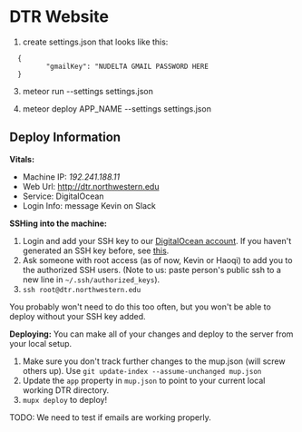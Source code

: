 DTR Website
==============

1. create settings.json that looks like this:

```
  {
         "gmailKey": "NUDELTA GMAIL PASSWORD HERE
  }
```

3. meteor run --settings settings.json

4. meteor deploy APP_NAME --settings settings.json

## Deploy Information

**Vitals:**
* Machine IP: _192.241.188.11_
* Web Url: http://dtr.northwestern.edu
* Service: DigitalOcean
* Login Info: message Kevin on Slack

**SSHing into the machine:**

1. Login and add your SSH key to our [DigitalOcean account](https://cloud.digitalocean.com/settings/security). If you haven't generated an SSH key before, see [this](https://www.digitalocean.com/community/tutorials/how-to-set-up-ssh-keys--2).
2. Ask someone with root access (as of now, Kevin or Haoqi) to add you to the authorized SSH users. (Note to us: paste person's public ssh to a new line in `~/.ssh/authorized_keys`).
3. `ssh root@dtr.northwestern.edu`

You probably won't need to do this too often, but you won't be able to deploy without your SSH key added.

**Deploying:**
You can make all of your changes and deploy to the server from your local setup.

1. Make sure you don't track further changes to the mup.json (will screw others up). Use `git update-index --assume-unchanged mup.json`
2. Update the `app` property in `mup.json` to point to your current local working DTR directory.
3. `mupx deploy` to deploy!

TODO: We need to test if emails are working properly.
